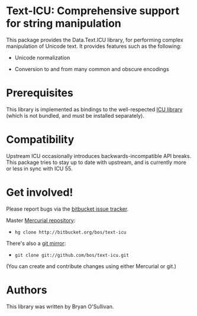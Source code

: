 # Text-ICU: Comprehensive support for string manipulation

This package provides the Data.Text.ICU library, for performing
complex manipulation of Unicode text.  It provides features such as
the following:

* Unicode normalization

* Conversion to and from many common and obscure encodings


# Prerequisites

This library is implemented as bindings to the well-respected [ICU
library](http://www.icu-project.org/) (which is not bundled, and must
be installed separately).


# Compatibility

Upstream ICU occasionally introduces backwards-incompatible API
breaks.  This package tries to stay up to date with upstream, and is
currently more or less in sync with ICU 55.


# Get involved!

Please report bugs via the
[bitbucket issue tracker](http://bitbucket.org/bos/text-icu/issues).

Master [Mercurial repository](http://bitbucket.org/bos/text-icu):

* `hg clone http://bitbucket.org/bos/text-icu`

There's also a [git mirror](http://github.com/bos/text-icu):

* `git clone git://github.com/bos/text-icu.git`

(You can create and contribute changes using either Mercurial or git.)


# Authors

This library was written by Bryan O'Sullivan.
